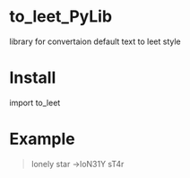 # to_leet_PyLib
library for convertaion default text to leet style

# Install #
import to_leet 

# Example #
>lonely star ->loN31Y sT4r






















































































